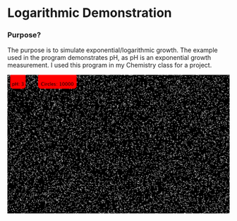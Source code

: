 # Logarithmic Demonstration
### Purpose?
The purpose is to simulate exponential/logarithmic growth. 
The example used in the program demonstrates pH, as pH is an exponential growth measurement. 
I used this program in my Chemistry class for a project.

![Main Menu](https://github.com/LiamGallagher03/Logarithmic/blob/main/pHScale.PNG)
